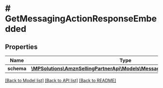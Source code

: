 # # GetMessagingActionResponseEmbedded

## Properties

Name | Type | Description | Notes
------------ | ------------- | ------------- | -------------
**schema** | [**\MPSolutions\AmznSellingPartnerApi\Models\Messaging\GetSchemaResponse**](GetSchemaResponse.md) |  | [optional]

[[Back to Model list]](../../README.md#models) [[Back to API list]](../../README.md#endpoints) [[Back to README]](../../README.md)
